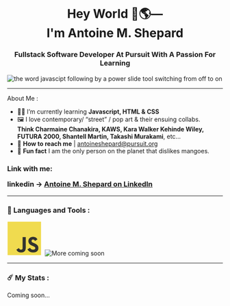 

<h1 align="center">Hey World 👋🌎— <br>I'm Antoine M. Shepard</h1>
<h3 align="center">Fullstack Software Developer At Pursuit With A Passion For Learning</h3>
<img src="https://media.wired.com/photos/59322df1a312645844993529/master/w_1600%2Cc_limit/testing.gif" align="center" alt="the word javascipt following by a power slide tool switching from off to on" width="200" >

---

About Me :

- 👨‍🏫 I’m currently learning **Javascript, HTML & CSS**
- 🖼 I love contemporary/ “street” / pop art & their ensuing collabs. 
      <br>     **Think Charmaine Chanakira, KAWS, Kara Walker Kehinde Wiley, FUTURA 2000, Shantell Martin, Takashi Murakami**, etc…
- 📩 **How to reach me**  |  [antoineshepard@pursuit.org](mailto:antoineshepard@pursuit.org)
- 🥭 **Fun fact** I am the only person on the planet that dislikes mangoes.

<h3 align="left">Link with me:

linkedin -> [Antoine M. Shepard on LinkedIn](https://www.linkedin.com/in/ams83/)</h3>
<p align="left">
</p>

---

### 👀 Languages and Tools :

<div>
<img src="https://github.com/devicons/devicon/blob/master/icons/javascript/javascript-original.svg" title="JavaScript" alt="JavaScript" width="80" height="80"/> 
<img src="https://myholidaysnow.co.uk/wp-content/uploads/2015/09/More.png" title="More" alt="More coming soon" width="80" height="80"/> 
 
</div>

---

### ☄️ My Stats :

Coming soon…

<!--
**amshepard/amshepard** is a ✨ _special_ ✨ repository because its `README.md` (this file) appears on your GitHub profile.

Here are some ideas to get you started:

- 🔭 I’m currently working on ...
- 🌱 I’m currently learning ...
- 👯 I’m looking to collaborate on ...
- 🤔 I’m looking for help with ...
- 💬 Ask me about ...
- 📫 How to reach me: ...
- 😄 Pronouns: ...
- ⚡ Fun fact: ...
-->
